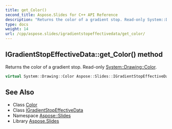 ```yaml
---
title: get_Color()
second_title: Aspose.Slides for C++ API Reference
description: "Returns the color of a gradient stop. Read-only System::Drawing::Color."
type: docs
weight: 14
url: /cpp/aspose.slides/igradientstopeffectivedata/get_color/
---
```

## IGradientStopEffectiveData::get_Color() method


Returns the color of a gradient stop. Read-only [System::Drawing::Color](../../../system.drawing/color/).

```cpp
virtual System::Drawing::Color Aspose::Slides::IGradientStopEffectiveData::get_Color()=0
```

## See Also

* Class [Color](../../system.drawing/color/)
* Class [IGradientStopEffectiveData](./)
* Namespace [Aspose::Slides](../)
* Library [Aspose.Slides](../../)